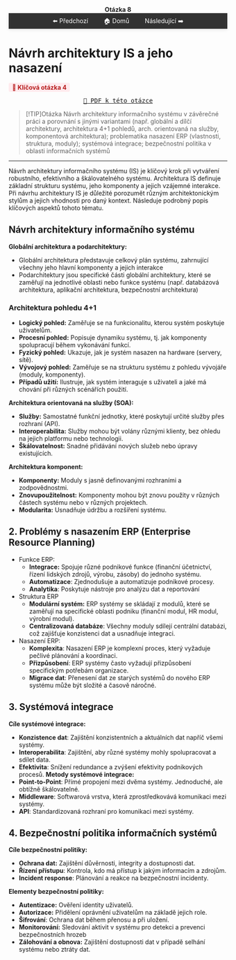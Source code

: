 <div align="center" style="margin-top: 16px;">
    <strong>Otázka 8</strong>
</div>

<nav style="
    position: sticky;
    top: 0;
    z-index: 100;
    background: rgba(0,0,0,0.8);
    padding: 8px 0 4px 0;
    box-shadow: 0 2px 8px rgba(0,0,0,0.1);
    text-align: center;
">
    <a href="07.md" style="color:white; text-decoration:none; margin: 0 16px;">⬅️ Předchozí</a>
    <a href="../README.md" style="color:white; text-decoration:none; margin: 0 16px;">🏠 Domů</a>
    <a href="09.md" style="color:white; text-decoration:none; margin: 0 16px;">Následující ➡️</a>
</nav>

# Návrh architektury IS a jeho nasazení

<span style="background:#ffebee; color:#b71c1c; padding:2px 8px; border-radius:4px; font-weight:bold;">🔴 Klíčová otázka 4</span>

<div align="center">

[<kbd> 📄 PDF k této otázce](08.pdf)  

</div> 

> [!TIP]Otázka
> Návrh architektury informačního systému v závěrečné práci a porovnání s jinými variantami (např. globální a dílčí architektury, architektura 4+1 pohledů, arch. orientovaná na služby, komponentová architektura); problematika nasazení ERP (vlastnosti, struktura, moduly); systémová integrace; bezpečnostní politika v oblasti informačních systémů

---

Návrh architektury informačního systému (IS) je klíčový krok při vytváření robustního, efektivního a škálovatelného systému. Architektura IS definuje základní strukturu systému, jeho komponenty a jejich vzájemné interakce. Při návrhu architektury IS je důležité porozumět různým architektonickým stylům a jejich vhodnosti pro daný kontext. Následuje podrobný popis klíčových aspektů tohoto tématu.

## Návrh architektury informačního systému

**Globální architektura a podarchitektury:**

- Globální architektura představuje celkový plán systému, zahrnující všechny jeho hlavní komponenty a jejich interakce
- Podarchitektury jsou specifické části globální architektury, které se zaměřují na jednotlivé oblasti nebo funkce systému (např. databázová architektura, aplikační architektura, bezpečnostní architektura)

### Architektura pohledu 4+1
- **Logický pohled:** Zaměřuje se na funkcionalitu, kterou systém poskytuje uživatelům.
- **Procesní pohled:** Popisuje dynamiku systému, tj. jak komponenty spolupracují během vykonávání funkcí.
- **Fyzický pohled:** Ukazuje, jak je systém nasazen na hardware (servery, sítě).
- **Vývojový pohled:** Zaměřuje se na strukturu systému z pohledu vývojáře (moduly, komponenty).
- **Případů užití:** Ilustruje, jak systém interaguje s uživateli a jaké má chování při různých scénářích použití.

**Architektura orientovaná na služby (SOA):**

- **Služby:** Samostatné funkční jednotky, které poskytují určité služby přes rozhraní (API).
- **Interoperabilita:** Služby mohou být volány různými klienty, bez ohledu na jejich platformu nebo technologii.
- **Škálovatelnost:** Snadné přidávání nových služeb nebo úpravy existujících.

**Architektura komponent:**

- **Komponenty:** Moduly s jasně definovanými rozhraními a zodpovědnostmi.
- **Znovupoužitelnost:** Komponenty mohou být znovu použity v různých částech systému nebo v různých projektech.
- **Modularita:** Usnadňuje údržbu a rozšíření systému.

## 2. Problémy s nasazením ERP (Enterprise Resource Planning)
- Funkce ERP:
    - **Integrace:** Spojuje různé podnikové funkce (finanční účetnictví, řízení lidských zdrojů, výrobu, zásoby) do jednoho systému.
    - **Automatizace**: Zjednodušuje a automatizuje podnikové procesy.
    - **Analytika**: Poskytuje nástroje pro analýzu dat a reportování
- Struktura ERP
    - **Modulární systém:** ERP systémy se skládají z modulů, které se zaměřují na specifické oblasti podniku (finanční modul, HR modul, výrobní modul).
    - **Centralizovaná databáze**: Všechny moduly sdílejí centrální databázi, což zajišťuje konzistenci dat a usnadňuje integraci.
- Nasazení ERP:
    - **Komplexita**: Nasazení ERP je komplexní proces, který vyžaduje pečlivé plánování a koordinaci.
    - **Přizpůsobení**: ERP systémy často vyžadují přizpůsobení specifickým potřebám organizace.
    - **Migrace dat**: Přenesení dat ze starých systémů do nového ERP systému může být složité a časově náročné.

## 3. Systémová integrace
**Cíle systémové integrace:**
- **Konzistence dat**: Zajištění konzistentních a aktuálních dat napříč všemi systémy.
- **Interoperabilita**: Zajištění, aby různé systémy mohly spolupracovat a sdílet data.
- **Efektivita**: Snížení redundance a zvýšení efektivity podnikových procesů.
**Metody systémové integrace:**
- **Point-to-Point**: Přímé propojení mezi dvěma systémy. Jednoduché, ale obtížně škálovatelné.
- **Middleware**: Softwarová vrstva, která zprostředkovává komunikaci mezi systémy.
- **API**: Standardizovaná rozhraní pro komunikaci mezi systémy.

## 4. Bezpečnostní politika informačních systémů
**Cíle bezpečnostní politiky:**

- **Ochrana dat:** Zajištění důvěrnosti, integrity a dostupnosti dat.
- **Řízení přístupu**: Kontrola, kdo má přístup k jakým informacím a zdrojům.
- **Incident response**: Plánování a reakce na bezpečnostní incidenty.

**Elementy bezpečnostní politiky:**
- **Autentizace:** Ověření identity uživatelů.
- **Autorizace:** Přidělení oprávnění uživatelům na základě jejich role.
- **Šifrování**: Ochrana dat během přenosu a při uložení.
- **Monitorování:** Sledování aktivit v systému pro detekci a prevenci bezpečnostních hrozeb
- **Zálohování a obnova:** Zajištění dostupnosti dat v případě selhání systému nebo ztráty dat.

